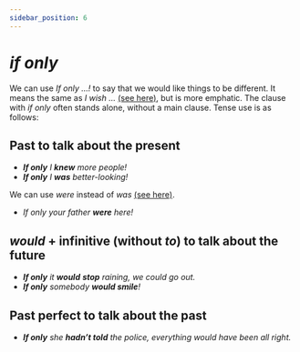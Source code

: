 ```yaml
---
sidebar_position: 6
---
```


# *if only*

We can use *If only …!* to say that we would like things to be different. It means the same as *I wish …* [(see here)](./../../vocabulary/word-problems-from-a-to-z/wish), but is more emphatic. The clause with *if only* often stands alone, without a main clause. Tense use is as follows:

## Past to talk about the present

- ***If only** I **knew** more people!*
- ***If only** I **was** better-looking!*

We can use *were* instead of *was* [(see here)](./special-structures-with-past-tenses-and-would#if-i-were-etc).

- *If only your father **were** here!*

## *would* + infinitive (without *to*) to talk about the future

- ***If only** it **would** **stop** raining, we could go out.*
- ***If only** somebody **would smile**!*

## Past perfect to talk about the past

- ***If only** she **hadn’t told** the police, everything would have been all right.*
